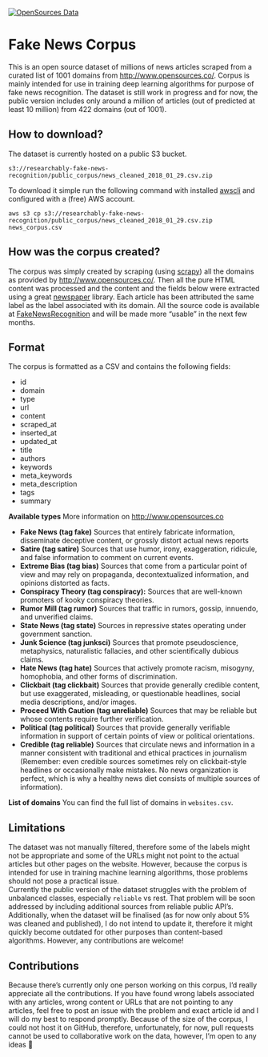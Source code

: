 [![OpenSources Data](https://img.shields.io/badge/Data-OpenSources-blue.svg)](http://opensources.co)

# Fake News Corpus

This is an open source dataset of millions of news articles scraped from a curated list of 1001 domains from http://www.opensources.co/. Corpus is mainly intended for use in training deep learning algorithms for purpose of fake news recognition. The dataset is still work in progress and for now, the public version includes only around a million of articles (out of predicted at least 10 million) from 422 domains (out of 1001). 

## How to download? 

The dataset is currently hosted on a public S3 bucket.

    s3://researchably-fake-news-recognition/public_corpus/news_cleaned_2018_01_29.csv.zip

To download it simple run the following command with installed [awscli](https://github.com/aws/aws-cli) and configured with a (free) AWS account.

    aws s3 cp s3://researchably-fake-news-recognition/public_corpus/news_cleaned_2018_01_29.csv.zip news_corpus.csv
## How was the corpus created?

The corpus was simply created by scraping (using [scrapy](https://github.com/scrapy/scrapy)) all the domains as provided by http://www.opensources.co/. Then all the pure HTML content was processed and the content and the fields below were extracted using a great [newspaper](https://github.com/codelucas/newspaper) library. Each article has been attributed the same label as the label associated with its domain. All the source code is available at [FakeNewsRecognition](https://github.com/several27/FakeNewsRecognition) and will be made more “usable” in the next few months. 

## Format

The corpus is formatted as a CSV and contains the following fields: 


- id
- domain
- type
- url
- content
- scraped_at
- inserted_at
- updated_at
- title
- authors
- keywords
- meta_keywords
- meta_description
- tags
- summary

**Available types**
More information on http://www.opensources.co 


- **Fake News (tag fake)** Sources that entirely fabricate information, disseminate deceptive content, or grossly distort actual news reports
- **Satire (tag satire)** Sources that use humor, irony, exaggeration, ridicule, and false information to comment on current events.
- **Extreme Bias (tag bias)** Sources that come from a particular point of view and may rely on propaganda, decontextualized information, and opinions distorted as facts.
- **Conspiracy Theory (tag conspiracy):** Sources that are well-known promoters of kooky conspiracy theories.
- **Rumor Mill (tag rumor)** Sources that traffic in rumors, gossip, innuendo, and unverified claims.
- **State News (tag state)** Sources in repressive states operating under government sanction.
- **Junk Science (tag junksci)** Sources that promote pseudoscience, metaphysics, naturalistic fallacies, and other scientifically dubious claims.
- **Hate News (tag hate)** Sources that actively promote racism, misogyny, homophobia, and other forms of discrimination.
- **Clickbait (tag clickbait)** Sources that provide generally credible content, but use exaggerated, misleading, or questionable headlines, social media descriptions, and/or images.
- **Proceed With Caution (tag unreliable)** Sources that may be reliable but whose contents require further verification.
- **Political (tag political)** Sources that provide generally verifiable information in support of certain points of view or political orientations.
- **Credible (tag reliable)** Sources that circulate news and information in a manner consistent with traditional and ethical practices in journalism (Remember: even credible sources sometimes rely on clickbait-style headlines or occasionally make mistakes. No news organization is perfect, which is why a healthy news diet consists of multiple sources of information).

**List of domains**
You can find the full list of domains in `websites.csv`. 

## Limitations

The dataset was not manually filtered, therefore some of the labels might not be appropriate and some of the URLs might not point to the actual articles but other pages on the website. However, because the corpus is intended for use in training machine learning algorithms, those problems should not pose a practical issue.  
Currently the public version of the dataset struggles with the problem of unbalanced classes, especially `reliable` vs rest. That problem will be soon addressed by including additional sources from reliable public API’s. 
Additionally, when the dataset will be finalised (as for now only about 5% was cleaned and published), I do not intend to update it, therefore it might quickly become outdated for other purposes than content-based algorithms. However, any contributions are welcome!

## Contributions

Because there’s currently only one person working on this corpus, I’d really appreciate all the contributions. If you have found wrong labels associated with any articles, wrong content or URLs that are not pointing to any articles, feel free to post an issue with the problem and exact article id and I will do my best to respond promptly. Because of the size of the corpus, I could not host it on GitHub, therefore, unfortunately, for now, pull requests cannot be used to collaborative work on the data, however, I’m open to any ideas 🙂 

